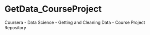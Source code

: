 GetData_CourseProject
=====================

Coursera - Data Science - Getting and Cleaning Data - Course Project Repository

